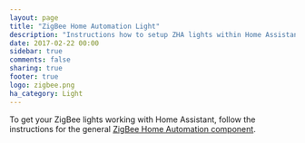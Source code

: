 ```yaml
---
layout: page
title: "ZigBee Home Automation Light"
description: "Instructions how to setup ZHA lights within Home Assistant."
date: 2017-02-22 00:00
sidebar: true
comments: false
sharing: true
footer: true
logo: zigbee.png
ha_category: Light
---
```


To get your ZigBee lights working with Home Assistant, follow the
instructions for the general [ZigBee Home Automation
component](/components/zha/).
